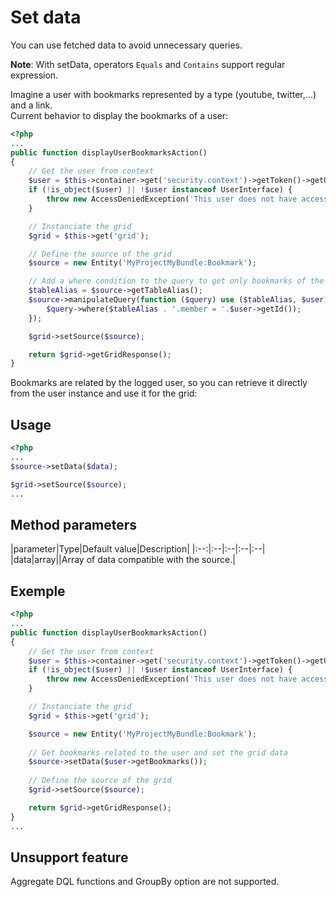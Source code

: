 Set data
========

You can use fetched data to avoid unnecessary queries.

**Note**: With setData, operators `Equals` and `Contains` support regular expression.

Imagine a user with bookmarks represented by a type (youtube, twitter,...) and a link.  
Current behavior to display the bookmarks of a user:

```php
<?php
...
public function displayUserBookmarksAction()
{
    // Get the user from context
    $user = $this->container->get('security.context')->getToken()->getUser();
    if (!is_object($user) || !$user instanceof UserInterface) {
        throw new AccessDeniedException('This user does not have access to this section.');
    }

    // Instanciate the grid
    $grid = $this->get('grid');

    // Define the source of the grid
    $source = new Entity('MyProjectMyBundle:Bookmark');

    // Add a where condition to the query to get only bookmarks of the user
    $tableAlias = $source->getTableAlias();
    $source->manipulateQuery(function ($query) use ($tableAlias, $user) {
        $query->where($tableAlias . '.member = '.$user->getId());
    });

    $grid->setSource($source);

    return $grid->getGridResponse();
}
```

Bookmarks are related by the logged user, so you can retrieve it directly from the user instance and use it for the grid:

## Usage
```php
<?php
...
$source->setData($data);

$grid->setSource($source);
...
```

## Method parameters

|parameter|Type|Default value|Description|
|:--:|:--|:--|:--|:--|
|data|array||Array of data compatible with the source.|

## Exemple
```php
<?php
...
public function displayUserBookmarksAction()
{
    // Get the user from context
    $user = $this->container->get('security.context')->getToken()->getUser();
    if (!is_object($user) || !$user instanceof UserInterface) {
        throw new AccessDeniedException('This user does not have access to this section.');
    }

    // Instanciate the grid
    $grid = $this->get('grid');

	$source = new Entity('MyProjectMyBundle:Bookmark');
	
	// Get bookmarks related to the user and set the grid data 
    $source->setData($user->getBookmarks());
	
    // Define the source of the grid
    $grid->setSource($source);

    return $grid->getGridResponse();
}
...
```

## Unsupport feature

Aggregate DQL functions and GroupBy option are not supported.